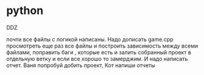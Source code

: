 # python
DDZ

почти все файлы с логикой написаны. Надо дописать game.cpp просмотреть еще раз все файлы и построить зависимость между всеми файлами, поправить баги , которые есть и  залить собранный проект в отдельную ветку и если все хорошо то замерджим. И надо написать отчет. Ваня попробуй добить проект, Кот напиши отчеты
